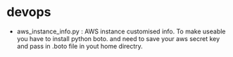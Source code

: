 # devops
- aws_instance_info.py : AWS instance customised info. To make useable you have to install python boto. and need to save your aws secret key and pass in .boto file in yout home directry. 
